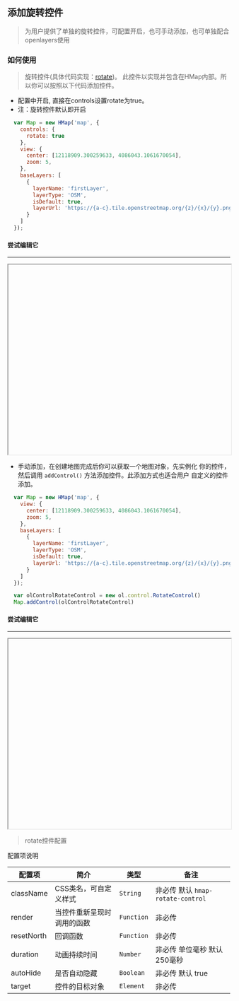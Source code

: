 ## 添加旋转控件

> 为用户提供了单独的旋转控件，可配置开启，也可手动添加，也可单独配合openlayers使用

### 如何使用

> 旋转控件(具体代码实现：[rotate](https://github.com/sakitam-fdd/ol-extent/blob/master/src/control/RotateControl.js))。
  此控件以实现并包含在HMap内部。所以你可以按照以下代码添加控件。

* 配置中开启, 直接在controls设置rotate为true。
* 注：旋转控件默认即开启

```javascript
  var Map = new HMap('map', {
    controls: {
      rotate: true
    },
    view: {
      center: [12118909.300259633, 4086043.1061670054],
      zoom: 5,
    },
    baseLayers: [
      {
        layerName: 'firstLayer',
        layerType: 'OSM',
        isDefault: true,
        layerUrl: 'https://{a-c}.tile.openstreetmap.org/{z}/{x}/{y}.png'
      }
    ]
  });
```

#### 尝试编辑它
---
<iframe width="100%" height="430"></iframe>

* 手动添加，在创建地图完成后你可以获取一个地图对象，先实例化
  你的控件，然后调用 ``addControl()`` 方法添加控件。此添加方式也适合用户
  自定义的控件添加。

```javascript
  var Map = new HMap('map', {
    view: {
      center: [12118909.300259633, 4086043.1061670054],
      zoom: 5,
    },
    baseLayers: [
      {
        layerName: 'firstLayer',
        layerType: 'OSM',
        isDefault: true,
        layerUrl: 'https://{a-c}.tile.openstreetmap.org/{z}/{x}/{y}.png'
      }
    ]
  });

  var olControlRotateControl = new ol.control.RotateControl()
  Map.addControl(olControlRotateControl)
```

#### 尝试编辑它
---
<iframe width="100%" height="430"></iframe>

> rotate控件配置

配置项说明

| 配置项 | 简介 | 类型 | 备注 |
| --- | --- |--- | --- |
| className | CSS类名，可自定义样式 | `String` | 非必传 默认 ```hmap-rotate-control```  |
| render | 当控件重新呈现时调用的函数 | `Function` | 非必传 |
| resetNorth | 回调函数 | `Function` | 非必传 |
| duration | 动画持续时间 | `Number` | 非必传 单位毫秒 默认250毫秒 |
| autoHide | 是否自动隐藏 | `Boolean` | 非必传 默认 true |
| target | 控件的目标对象 | `Element` | 非必传 |

